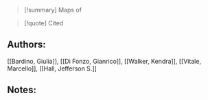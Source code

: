 
>[!summary] Maps of

>[!quote] Cited
## Authors:
[[Bardino, Giulia]], [[Di Fonzo, Gianrico]], [[Walker, Kendra]], [[Vitale, Marcello]], [[Hall, Jefferson S.]]

## Notes:
